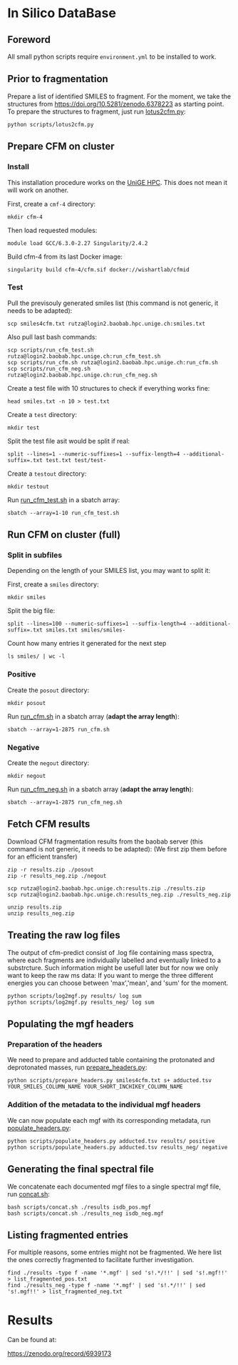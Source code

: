 # In Silico DataBase

## Foreword

All small python scripts require `environment.yml` to be installed to work.

## Prior to fragmentation 

Prepare a list of identified SMILES to fragment.
For the moment, we take the structures from <https://doi.org/10.5281/zenodo.6378223> as starting point.
To prepare the structures to fragment, just run [lotus2cfm.py](scripts/lotus2cfm.py):

```
python scripts/lotus2cfm.py
```

## Prepare CFM on cluster

### Install

This installation procedure works on the [UniGE HPC](https://www.unige.ch/eresearch/en/services/hpc/). This does not mean it will work on another.


First, create a `cmf-4` directory:
```
mkdir cfm-4
```

Then load requested modules:
```
module load GCC/6.3.0-2.27 Singularity/2.4.2
```

Build cfm-4 from its last Docker image:
```
singularity build cfm-4/cfm.sif docker://wishartlab/cfmid
```

### Test

Pull the previsouly generated smiles list (this command is not generic, it needs to be adapted):
```
scp smiles4cfm.txt rutza@login2.baobab.hpc.unige.ch:smiles.txt
```

Also pull last bash commands:
```
scp scripts/run_cfm_test.sh rutza@login2.baobab.hpc.unige.ch:run_cfm_test.sh
scp scripts/run_cfm.sh rutza@login2.baobab.hpc.unige.ch:run_cfm.sh
scp scripts/run_cfm_neg.sh rutza@login2.baobab.hpc.unige.ch:run_cfm_neg.sh
```

Create a test file with 10 structures to check if everything works fine:
```
head smiles.txt -n 10 > test.txt
```

Create a `test` directory:
```
mkdir test
```

Split the test file asit would be split if real:
```
split --lines=1 --numeric-suffixes=1 --suffix-length=4 --additional-suffix=.txt test.txt test/test-
```

Create a `testout` directory:
```
mkdir testout
```

Run [run_cfm_test.sh](scripts/run_cfm_test.sh) in a sbatch array:
```
sbatch --array=1-10 run_cfm_test.sh
```

## Run CFM on cluster (full)

### Split in subfiles

Depending on the length of your SMILES list, you may want to split it:

First, create a `smiles` directory:
```
mkdir smiles
```

Split the big file:
```
split --lines=100 --numeric-suffixes=1 --suffix-length=4 --additional-suffix=.txt smiles.txt smiles/smiles-
```

Count how many entries it generated for the next step
```
ls smiles/ | wc -l
```

### Positive

Create the `posout` directory:
```
mkdir posout
```

Run [run_cfm.sh](scripts/run_cfm.sh) in a sbatch array (**adapt the array length**):
```
sbatch --array=1-2875 run_cfm.sh
```

### Negative

Create the `negout` directory:
```
mkdir negout
```

Run [run_cfm_neg.sh](scripts/run_cfm_neg.sh) in a sbatch array (**adapt the array length**):
```
sbatch --array=1-2875 run_cfm_neg.sh
```

## Fetch CFM results

Download CFM fragmentation results from the baobab server (this command is not generic, it needs to be adapted):
(We first zip them before for an efficient transfer)

```
zip -r results.zip ./posout
zip -r results_neg.zip ./negout
```

```
scp rutza@login2.baobab.hpc.unige.ch:results.zip ./results.zip
scp rutza@login2.baobab.hpc.unige.ch:results_neg.zip ./results_neg.zip 
```

```
unzip results.zip 
unzip results_neg.zip
```

## Treating the raw log files

The output of cfm-predict consist of .log file containing mass spectra, where each fragments are individually labelled and eventually linked to a substrcture. 
Such information might be usefull later but for now we only want to keep the raw ms data:
If you want to merge the three different energies you can choose between 'max','mean', and 'sum' for the moment.
```
python scripts/log2mgf.py results/ log sum
python scripts/log2mgf.py results_neg/ log sum
```

## Populating the mgf headers

### Preparation of the headers

We need to prepare and adducted table containing the protonated and deprotonated masses, run [prepare_headers.py](scripts/prepare_headers.py):
```
python scripts/prepare_headers.py smiles4cfm.txt s+ adducted.tsv YOUR_SMILES_COLUMN_NAME YOUR_SHORT_INCHIKEY_COLUMN_NAME
```

### Addition of the metadata to the individual mgf headers

We can now populate each mgf with its corresponding metadata, run [populate_headers.py](scripts/populate_headers.py):
```
python scripts/populate_headers.py adducted.tsv results/ positive
python scripts/populate_headers.py adducted.tsv results_neg/ negative
```

## Generating the final spectral file

We concatenate each documented mgf files to a single spectral mgf file, run [concat.sh](scripts/concat.sh):
```
bash scripts/concat.sh ./results isdb_pos.mgf
bash scripts/concat.sh ./results_neg isdb_neg.mgf
```

## Listing fragmented entries

For multiple reasons, some entries might not be fragmented.
We here list the ones correctly fragmented to facilitate further investigation.
```
find ./results -type f -name '*.mgf' | sed 's!.*/!!' | sed 's!.mgf!!' > list_fragmented_pos.txt
find ./results_neg -type f -name '*.mgf' | sed 's!.*/!!' | sed 's!.mgf!!' > list_fragmented_neg.txt
```

# Results

Can be found at:

https://zenodo.org/record/6939173
